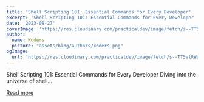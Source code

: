 ```yaml
---
title: 'Shell Scripting 101: Essential Commands for Every Developer'
excerpt: 'Shell Scripting 101: Essential Commands for Every Developer  Diving into the universe of shell...'
date: '2023-08-27'
coverImage: 'https://res.cloudinary.com/practicaldev/image/fetch/s--TT5vlRWu--/c_imagga_scale,f_auto,fl_progressive,h_420,q_auto,w_1000/https://dev-to-uploads.s3.amazonaws.com/uploads/articles/5py249v6yxb67u8ggvjf.jpg'
author:
  name: Koders
  picture: "assets/blog/authors/koders.png"
ogImage:
  url: 'https://res.cloudinary.com/practicaldev/image/fetch/s--TT5vlRWu--/c_imagga_scale,f_auto,fl_progressive,h_420,q_auto,w_1000/https://dev-to-uploads.s3.amazonaws.com/uploads/articles/5py249v6yxb67u8ggvjf.jpg'
---
```


Shell Scripting 101: Essential Commands for Every Developer  Diving into the universe of shell...

[Read more](https://dev.to/devrx/shell-scripting-101-essential-commands-for-every-developer-j3p)
